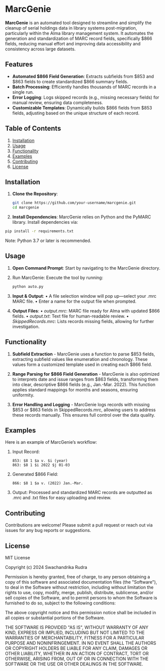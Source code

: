 # MarcGenie

**MarcGenie** is an automated tool designed to streamline and simplify the cleanup of serial holdings data in library systems post-migration, particularly within the Alma library management system. It automates the generation and standardization of MARC record fields, specifically $866 fields, reducing manual effort and improving data accessibility and consistency across large datasets.

## Features
- **Automated $866 Field Generation**: Extracts subfields from $853 and $863 fields to create standardized $866 summary fields.
- **Batch Processing**: Efficiently handles thousands of MARC records in a single run.
- **Error Logging**: Logs skipped records (e.g., missing necessary fields) for manual review, ensuring data completeness.
- **Customizable Templates**: Dynamically builds $866 fields from $853 fields, adjusting based on the unique structure of each record.

## Table of Contents
1. [Installation](#installation)
2. [Usage](#usage)
3. [Functionality](#functionality)
4. [Examples](#examples)
5. [Contributing](#contributing)
6. [License](#license)

## Installation
1. **Clone the Repository**:
   ```bash
   git clone https://github.com/your-username/marcgenie.git
   cd marcgenie
   ```
2. **Install Dependencies**:
  MarcGenie relies on Python and the PyMARC library. Install dependencies via:
  ```bash
  pip install -r requirements.txt
  ```
  Note: Python 3.7 or later is recommended.

## Usage

1.	**Open Command Prompt**:
    Start by navigating to the MarcGenie directory.
  	
2.	Run MarcGenie:
    Execute the tool by running:
    ```bash
    python auto.py
    ```
3.	**Input & Output**:
	•	A file selection window will pop up—select your .mrc MARC file.
	•	Enter a name for the output file when prompted.
	
4.	**Output Files**:
	•	*output.mrc*: MARC file ready for Alma with updated $866 fields.
	•	*output.txt*: Text file for human-readable review.
	•	*SkippedRecords.mrc*: Lists records missing fields, allowing for further investigation.

## Functionality

1. **Subfield Extraction** - MarcGenie uses a function to parse $853 fields, extracting subfield values like enumeration and chronology. These values form a customized template used in creating each $866 field.

2. **Range Parsing for $866 Field Generation** - MarcGenie is also optimized to interprets date and issue ranges from $863 fields, transforming them into clear, descriptive $866 fields (e.g., Jan.-Mar. 2022). This function applies standard mappings for months and seasons, ensuring uniformity.

3. **Error Handling and Logging** - MarcGenie logs records with missing $853 or $863 fields in SkippedRecords.mrc, allowing users to address these records manually. This ensures full control over the data quality.

## Examples
Here is an example of MarcGenie’s workflow:

1.	Input Record:
    ```plaintext
    853: $8 1 $a v. $i (year)
    863: $8 1 $i 2022 $j 01-03
    ```

2.	Generated $866 Field:
    ```plaintext
    866: $8 1 $a v. (2022) Jan.-Mar.
    ```

3.	Output:
    Processed and standardized MARC records are outputted as .mrc and .txt files for easy uploading and review.


## Contributing
Contributions are welcome! Please submit a pull request or reach out via issues for any bug reports or suggestions.

## License
MIT License

Copyright (c) 2024 Swachandrika Rudra

Permission is hereby granted, free of charge, to any person obtaining a copy
of this software and associated documentation files (the "Software"), to deal
in the Software without restriction, including without limitation the rights
to use, copy, modify, merge, publish, distribute, sublicense, and/or sell
copies of the Software, and to permit persons to whom the Software is
furnished to do so, subject to the following conditions:

The above copyright notice and this permission notice shall be included in all
copies or substantial portions of the Software.

THE SOFTWARE IS PROVIDED "AS IS", WITHOUT WARRANTY OF ANY KIND, EXPRESS OR
IMPLIED, INCLUDING BUT NOT LIMITED TO THE WARRANTIES OF MERCHANTABILITY,
FITNESS FOR A PARTICULAR PURPOSE AND NONINFRINGEMENT. IN NO EVENT SHALL THE
AUTHORS OR COPYRIGHT HOLDERS BE LIABLE FOR ANY CLAIM, DAMAGES OR OTHER
LIABILITY, WHETHER IN AN ACTION OF CONTRACT, TORT OR OTHERWISE, ARISING FROM,
OUT OF OR IN CONNECTION WITH THE SOFTWARE OR THE USE OR OTHER DEALINGS IN THE
SOFTWARE.
